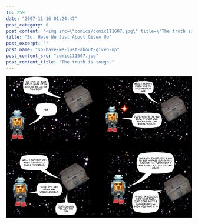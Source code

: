```yaml
---
ID: 259
date: "2007-11-16 01:24:47"
post_category: 0
post_content: "<img src=\"comics/comic111607.jpg\" title=\"The truth is tough.\" />"
title: "So, Have We Just About Given Up"
post_excerpt: ""
post_name: "so-have-we-just-about-given-up"
post_content_src: "comic111607.jpg"
post_content_title: "The truth is tough."
---
```



[![The truth is tough.](/comics-hi-res/comic111607.jpg)](/comics-hi-res/comic111607.jpg "The truth is tough.")
